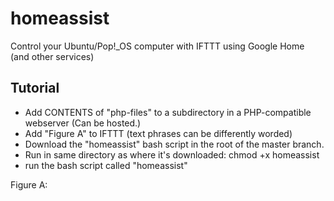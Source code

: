 # homeassist
Control your Ubuntu/Pop!_OS computer with IFTTT using Google Home (and other services)

## Tutorial

* Add CONTENTS of "php-files" to a subdirectory in a PHP-compatible webserver (Can be hosted.)
* Add "Figure A" to IFTTT (text phrases can be differently worded)
* Download the "homeassist" bash script in the root of the master branch.
* Run in same directory as where it's downloaded: chmod +x homeassist
* run the bash script called "homeassist"

Figure A:

